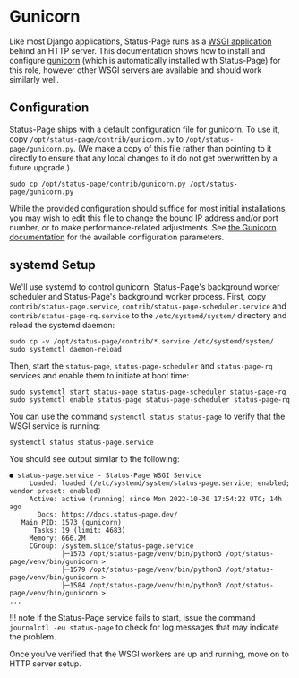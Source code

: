 # Gunicorn

Like most Django applications, Status-Page runs as a [WSGI application](https://en.wikipedia.org/wiki/Web_Server_Gateway_Interface) behind an HTTP server. This documentation shows how to install and configure [gunicorn](http://gunicorn.org/) (which is automatically installed with Status-Page) for this role, however other WSGI servers are available and should work similarly well.

## Configuration

Status-Page ships with a default configuration file for gunicorn. To use it, copy `/opt/status-page/contrib/gunicorn.py` to `/opt/status-page/gunicorn.py`. (We make a copy of this file rather than pointing to it directly to ensure that any local changes to it do not get overwritten by a future upgrade.)

```no-highlight
sudo cp /opt/status-page/contrib/gunicorn.py /opt/status-page/gunicorn.py
```

While the provided configuration should suffice for most initial installations, you may wish to edit this file to change the bound IP address and/or port number, or to make performance-related adjustments. See [the Gunicorn documentation](https://docs.gunicorn.org/en/stable/configure.html) for the available configuration parameters.

## systemd Setup

We'll use systemd to control gunicorn, Status-Page's background worker scheduler and Status-Page's background worker process. First, copy `contrib/status-page.service`, `contrib/status-page-scheduler.service` and `contrib/status-page-rq.service` to the `/etc/systemd/system/` directory and reload the systemd daemon:

```no-highlight
sudo cp -v /opt/status-page/contrib/*.service /etc/systemd/system/
sudo systemctl daemon-reload
```

Then, start the `status-page`, `status-page-scheduler` and `status-page-rq` services and enable them to initiate at boot time:

```no-highlight
sudo systemctl start status-page status-page-scheduler status-page-rq
sudo systemctl enable status-page status-page-scheduler status-page-rq
```

You can use the command `systemctl status status-page` to verify that the WSGI service is running:

```no-highlight
systemctl status status-page.service
```

You should see output similar to the following:

```no-highlight
● status-page.service - Status-Page WSGI Service
     Loaded: loaded (/etc/systemd/system/status-page.service; enabled; vendor preset: enabled)
     Active: active (running) since Mon 2022-10-30 17:54:22 UTC; 14h ago
       Docs: https://docs.status-page.dev/
   Main PID: 1573 (gunicorn)
      Tasks: 19 (limit: 4683)
     Memory: 666.2M
     CGroup: /system.slice/status-page.service
             ├─1573 /opt/status-page/venv/bin/python3 /opt/status-page/venv/bin/gunicorn >
             ├─1579 /opt/status-page/venv/bin/python3 /opt/status-page/venv/bin/gunicorn >
             ├─1584 /opt/status-page/venv/bin/python3 /opt/status-page/venv/bin/gunicorn >
...
```

!!! note
    If the Status-Page service fails to start, issue the command `journalctl -eu status-page` to check for log messages that may indicate the problem.

Once you've verified that the WSGI workers are up and running, move on to HTTP server setup.
